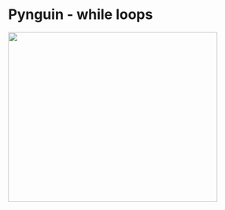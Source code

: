 # Pynguin - while loops #

<a href='http://www.youtube.com/watch?feature=player_embedded&v=XH9Qmw8i-B4' target='_blank'><img src='http://img.youtube.com/vi/XH9Qmw8i-B4/0.jpg' width='425' height=344 /></a>